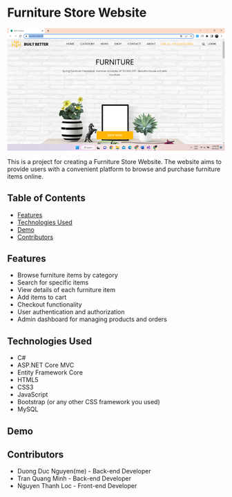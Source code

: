# Furniture Store Website

![Furniture Store Website](readme-images/Description.png)

This is a project for creating a Furniture Store Website. The website aims to provide users with a convenient platform to browse and purchase furniture items online.

## Table of Contents
- [Features](#features)
- [Technologies Used](#technologies-used)
- [Demo](#demo)
- [Contributors](#contributors)

## Features
- Browse furniture items by category
- Search for specific items
- View details of each furniture item
- Add items to cart
- Checkout functionality
- User authentication and authorization
- Admin dashboard for managing products and orders

## Technologies Used
- C#
- ASP.NET Core MVC
- Entity Framework Core
- HTML5
- CSS3
- JavaScript
- Bootstrap (or any other CSS framework you used)
- MySQL
## Demo

## Contributors
- Duong Duc Nguyen(me) - Back-end Developer
- Tran Quang Minh - Back-end Developer
- Nguyen Thanh Loc - Front-end Developer



